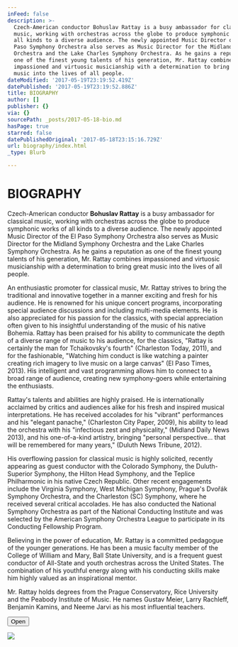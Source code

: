 ```yaml
---
inFeed: false
description: >-
  Czech-American conductor Bohuslav Rattay is a busy ambassador for classical
  music, working with orchestras across the globe to produce symphonic works of
  all kinds to a diverse audience. The newly appointed Music Director of the El
  Paso Symphony Orchestra also serves as Music Director for the Midland Symphony
  Orchestra and the Lake Charles Symphony Orchestra. As he gains a reputation as
  one of the finest young talents of his generation, Mr. Rattay combines
  impassioned and virtuosic musicianship with a determination to bring great
  music into the lives of all people.
dateModified: '2017-05-19T23:19:52.419Z'
datePublished: '2017-05-19T23:19:52.886Z'
title: BIOGRAPHY
author: []
publisher: {}
via: {}
sourcePath: _posts/2017-05-18-bio.md
hasPage: true
starred: false
datePublishedOriginal: '2017-05-18T23:15:16.729Z'
url: biography/index.html
_type: Blurb

---
```

# **BIOGRAPHY**

Czech-American conductor **Bohuslav Rattay** is a busy ambassador for classical music, working with orchestras across the globe to produce symphonic works of all kinds to a diverse audience. The newly appointed Music Director of the El Paso Symphony Orchestra also serves as Music Director for the Midland Symphony Orchestra and the Lake Charles Symphony Orchestra. As he gains a reputation as one of the finest young talents of his generation, Mr. Rattay combines impassioned and virtuosic musicianship with a determination to bring great music into the lives of all people.

An enthusiastic promoter for classical music, Mr. Rattay strives to bring the traditional and innovative together in a manner exciting and fresh for his audience. He is renowned for his unique concert programs, incorporating special audience discussions and including multi-media elements. He is also appreciated for his passion for the classics, with special appreciation often given to his insightful understanding of the music of his native Bohemia. Rattay has been praised for his ability to communicate the depth of a diverse range of music to his audience, for the classics, "Rattay is certainly the man for Tchaikovsky's fourth" (Charleston Today, 2011), and for the fashionable, "Watching him conduct is like watching a painter creating rich imagery to live music on a large canvas" (El Paso Times, 2013). His intelligent and vast programming allows him to connect to a broad range of audience, creating new symphony-goers while entertaining the enthusiasts.

Rattay's talents and abilities are highly praised. He is internationally acclaimed by critics and audiences alike for his fresh and inspired musical interpretations. He has received accolades for his "vibrant" performances and his "elegant panache," (Charleston City Paper, 2009), his ability to lead the orchestra with his "infectious zest and physicality," (Midland Daily News 2013), and his one-of-a-kind artistry, bringing "personal perspective... that will be remembered for many years," (Duluth News Tribune, 2012).

His overflowing passion for classical music is highly solicited, recently appearing as guest conductor with the Colorado Symphony, the Duluth-Superior Symphony, the Hilton Head Symphony, and the Teplice Philharmonic in his native Czech Republic. Other recent engagements include the Virginia Symphony, West Michigan Symphony, Prague's Dvořák Symphony Orchestra, and the Charleston (SC) Symphony, where he received several critical accolades. He has also conducted the National Symphony Orchestra as part of the National Conducting Institute and was selected by the American Symphony Orchestra League to participate in its Conducting Fellowship Program.

Believing in the power of education, Mr. Rattay is a committed pedagogue of the younger generations. He has been a music faculty member of the College of William and Mary, Ball State University, and is a frequent guest conductor of All-State and youth orchestras across the United States. The combination of his youthful energy along with his conducting skills make him highly valued as an inspirational mentor.

Mr. Rattay holds degrees from the Prague Conservatory, Rice University and the Peabody Institute of Music. He names Gustav Meier, Larry Rachleff, Benjamin Kamins, and Neeme Jarvi as his most influential teachers.

<button data-role="cta" style="">Open</button>

![](https://the-grid-user-content.s3-us-west-2.amazonaws.com/6e5cdbe1-20fb-4f3a-8528-83f8a835f5a6.jpg)